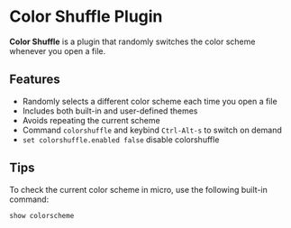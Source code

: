 # Color Shuffle Plugin

**Color Shuffle** is a plugin that randomly switches the color scheme whenever
you open a file.

## Features

- Randomly selects a different color scheme each time you open a file
- Includes both built-in and user-defined themes
- Avoids repeating the current scheme
- Command `colorshuffle` and keybind `Ctrl-Alt-s` to switch on demand
- `set colorshuffle.enabled false` disable colorshuffle

## Tips

To check the current color scheme in micro, use the following built-in command:

```
show colorscheme
```
